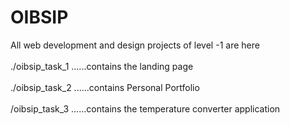 # OIBSIP
All web development and design projects of level -1 are here 
<br><br>
./oibsip_task_1 ......contains the landing page
<br><br>
./oibsip_task_2 ......contains Personal Portfolio
<br><br>
/oibsip_task_3 ......contains the temperature converter application
